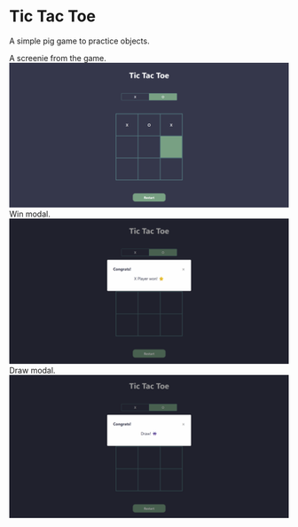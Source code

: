 ﻿# Tic Tac Toe

A simple pig game to practice objects.

A screenie from the game.
![image](img/game.png)
Win modal.
![image](img/win.png)
Draw modal.
![image](img/draw.png)
